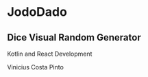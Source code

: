 # JodoDado
Dice Visual Random Generator
--------------------------------

Kotlin and React Development

Vinicius Costa Pinto
